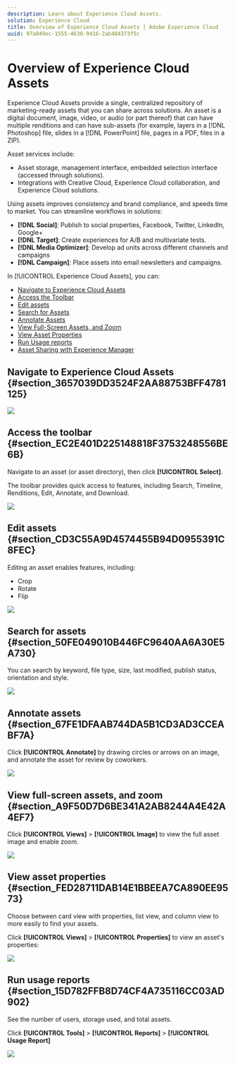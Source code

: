 ```yaml
---
description: Learn about Experience Cloud Assets.
solution: Experience Cloud
title: Overview of Experience Cloud Assets | Adobe Experience Cloud
uuid: 97a849ec-1555-4630-9416-2ab484373f5c
---
```


# Overview of Experience Cloud Assets

Experience Cloud Assets provide a single, centralized repository of marketing-ready assets that you can share across solutions. An asset is a digital document, image, video, or audio (or part thereof) that can have multiple renditions and can have sub-assets (for example, layers in a [!DNL Photoshop] file, slides in a [!DNL PowerPoint] file, pages in a PDF, files in a ZIP).

Asset services include: 

* Asset storage, management interface, embedded selection interface (accessed through solutions).
* Integrations with Creative Cloud, Experience Cloud collaboration, and Experience Cloud solutions.

Using assets improves consistency and brand compliance, and speeds time to market. You can streamline workflows in solutions: 

* **[!DNL Social]**: Publish to social properties, Facebook, Twitter, LinkedIn, Google+
* **[!DNL Target]**: Create experiences for A/B and multivariate tests.
* **[!DNL Media Optimizer]**: Develop ad units across different channels and campaigns
* **[!DNL Campaign]**: Place assets into email newsletters and campaigns.

In [!UICONTROL Experience Cloud Assets], you can:

* [Navigate to Experience Cloud Assets](../experience-cloud-assets/experience-cloud-assets.md#section_3657039DD3524F2AA88753BFF4781125)
* [Access the Toolbar](../experience-cloud-assets/experience-cloud-assets.md#section_EC2E401D225148818F3753248556BE6B)
* [Edit assets](../experience-cloud-assets/experience-cloud-assets.md#section_CD3C55A9D4574455B94D0955391C8FEC)
* [Search for Assets](../experience-cloud-assets/experience-cloud-assets.md#section_50FE049010B446FC9640AA6A30E5A730)
* [Annotate Assets](../experience-cloud-assets/experience-cloud-assets.md#section_67FE1DFAAB744DA5B1CD3AD3CCEABF7A)
* [View Full-Screen Assets, and Zoom](../experience-cloud-assets/experience-cloud-assets.md#section_A9F50D7D6BE341A2AB8244A4E42A4EF7)
* [View Asset Properties](../experience-cloud-assets/experience-cloud-assets.md#section_FED28711DAB14E1BBEEA7CA890EE9573)
* [Run Usage reports](../experience-cloud-assets/experience-cloud-assets.md#section_15D782FFB8D74CF4A735116CC03AD902)
* [Asset Sharing with Experience Manager](../experience-cloud-assets/experience-cloud-assets.md#section_45C1B72F4D274F54BC6CCB64D2580AC5)

## Navigate to Experience Cloud Assets {#section_3657039DD3524F2AA88753BFF4781125}

![](assets/asset-nav.png) 

## Access the toolbar {#section_EC2E401D225148818F3753248556BE6B}

Navigate to an asset (or asset directory), then click **[!UICONTROL Select]**. 

The toolbar provides quick access to features, including Search, Timeline, Renditions, Edit, Annotate, and Download. 

![](assets/asset-tools.png) 

## Edit assets {#section_CD3C55A9D4574455B94D0955391C8FEC}

Editing an asset enables features, including: 

* Crop
* Rotate
* Flip

![](assets/asset-edit.png) 

## Search for assets {#section_50FE049010B446FC9640AA6A30E5A730}

You can search by keyword, file type, size, last modified, publish status, orientation and style. 

![](assets/asset-search.png) 

## Annotate assets {#section_67FE1DFAAB744DA5B1CD3AD3CCEABF7A}

Click **[!UICONTROL Annotate]** by drawing circles or arrows on an image, and annotate the asset for review by coworkers. 

![](assets/assets-annotate.png) 

## View full-screen assets, and zoom {#section_A9F50D7D6BE341A2AB8244A4E42A4EF7}

Click **[!UICONTROL Views]** > **[!UICONTROL Image]** to view the full asset image and enable zoom. 

![](assets/asset-zoom.png) 

## View asset properties {#section_FED28711DAB14E1BBEEA7CA890EE9573}

Choose between card view with properties, list view, and column view to more easily to find your assets. 

Click **[!UICONTROL Views]** > **[!UICONTROL Properties]** to view an asset's properties: 

![](assets/asset-properties.png) 

## Run usage reports {#section_15D782FFB8D74CF4A735116CC03AD902}

See the number of users, storage used, and total assets. 

Click **[!UICONTROL Tools]** > **[!UICONTROL Reports]** > **[!UICONTROL Usage Report]** 

![](assets/assets-usage-report.png) 
